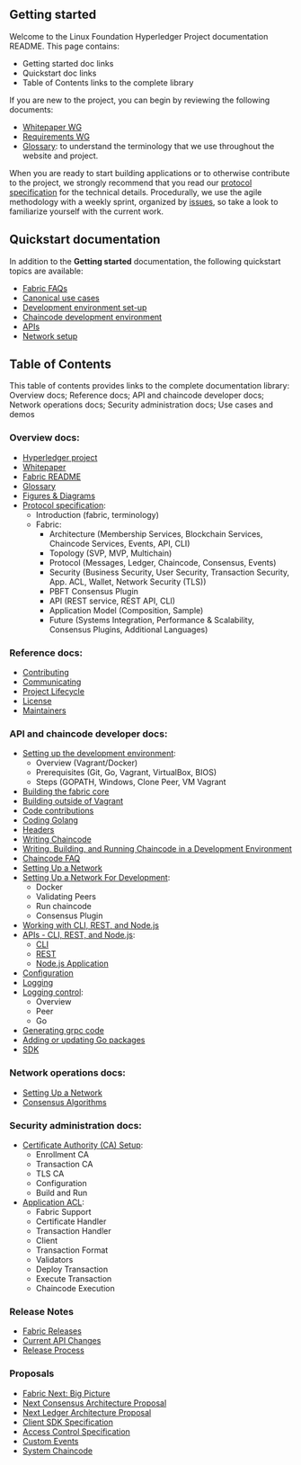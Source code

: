 
## Getting started

Welcome to the Linux Foundation Hyperledger Project documentation README. This page contains: 

- Getting started doc links 
- Quickstart doc links
- Table of Contents links to the complete library

If you are new to the project, you can begin by reviewing the following documents:

- [Whitepaper WG](https://github.com/hyperledger/hyperledger/wiki/Whitepaper-WG)
- [Requirements WG](https://github.com/hyperledger/hyperledger/wiki/Requirements-WG)
- [Glossary](glossary.md): to understand the terminology that we use throughout the website and project.

When you are ready to start building applications or to otherwise contribute to the project, we strongly recommend that you read our [protocol specification](protocol-spec.md) for the technical details. Procedurally, we use the agile methodology with a weekly sprint, organized by [issues](https://github.com/hyperledger/fabric/issues), so take a look to familiarize yourself with the current work.

## Quickstart documentation
In addition to the <b>Getting started</b> documentation, the following quickstart topics are available:

- [Fabric FAQs](FAQ)
- [Canonical use cases](biz/usecases.md)
- [Development environment set-up](dev-setup/devenv.md)
- [Chaincode development environment](API/SandboxSetup.md)
- [APIs](API/CoreAPI.md)
- [Network setup](dev-setup/devnet-setup.md)

## Table of Contents

This table of contents provides links to the complete documentation library: <br>
Overview docs; Reference docs; API and chaincode developer docs; Network operations docs; Security administration docs; Use cases and demos

### Overview docs:

- [Hyperledger project](https://github.com/hyperledger/hyperledger)
- [Whitepaper](https://github.com/hyperledger/hyperledger/wiki/Whitepaper-WG)
- [Fabric README](../README.md)
- [Glossary](glossary.md) 
- [Figures & Diagrams](/docs/images/) 
- [Protocol specification](protocol-spec.md):
     - Introduction (fabric, terminology)
     - Fabric: 
          - Architecture (Membership Services, Blockchain Services, Chaincode Services, Events, API, CLI)
          - Topology (SVP, MVP, Multichain)
          - Protocol (Messages, Ledger, Chaincode, Consensus, Events)
          - Security (Business Security, User Security, Transaction Security, App. ACL, Wallet, Network Security (TLS))
          - PBFT Consensus Plugin
          - API (REST service, REST API, CLI)
          - Application Model (Composition, Sample)
          - Future (Systems Integration, Performance & Scalability, Consensus Plugins, Additional Languages)

### Reference docs:

- [Contributing](../CONTRIBUTING.md)
- [Communicating](../README.md#communication-)
- [Project Lifecycle](https://github.com/hyperledger/hyperledger/wiki/Project-Lifecycle)
- [License](../LICENSE)
- [Maintainers](../MAINTAINERS.txt)

### API and chaincode developer docs:

- [Setting up the development environment](dev-setup/devenv.md): 
     - Overview (Vagrant/Docker) 
     - Prerequisites (Git, Go, Vagrant, VirtualBox, BIOS)
     - Steps (GOPATH, Windows, Clone Peer, VM Vagrant
- [Building the fabric core](dev-setup/install.md#building-the-fabric-core-)
- [Building outside of Vagrant](dev-setup/install.md#building-outside-of-vagrant-)
- [Code contributions](../CONTRIBUTING.md)
- [Coding Golang](dev-setup/install.md#coding-golang-)
- [Headers](dev-setup/headers.txt)
- [Writing Chaincode](dev-setup/install.md#writing-chaincode-)
- [Writing, Building, and Running Chaincode in a Development Environment](API/SandboxSetup.md)
- [Chaincode FAQ](FAQ/chaincode_FAQ.md)
- [Setting Up a Network](dev-setup/install.md#setting-up-a-network-)
- [Setting Up a Network For Development](dev-setup/devnet-setup.md):
     - Docker
     - Validating Peers
     - Run chaincode
     - Consensus Plugin
- [Working with CLI, REST, and Node.js](dev-setup/install.md#working-with-cli-rest-and-nodejs-)
- [APIs - CLI, REST, and Node.js](API/CoreAPI.md): 
     - [CLI](API/CoreAPI.md#cli)
     - [REST](API/CoreAPI.md#rest-api)
     - [Node.js Application](API/CoreAPI.md#nodejs-application)
- [Configuration](dev-setup/install.md#configuration-)
- [Logging](dev-setup/install.md#logging-)
- [Logging control](dev-setup/logging-control.md): 
     - Overview 
     - Peer
     - Go 
- [Generating grpc code](dev-setup/install.md#generating-grpc-code-)
- [Adding or updating Go packages](dev-setup/install.md#adding-or-updating-go-packages-)
- [SDK](wiki-images)

### Network operations docs:

- [Setting Up a Network](dev-setup/install.md#setting-up-a-network-)
- [Consensus Algorithms](FAQ/consensus_FAQ.md)

### Security administration docs:

- [Certificate Authority (CA) Setup](dev-setup/ca-setup.md):
     - Enrollment CA
     - Transaction CA
     - TLS CA
     - Configuration
     - Build and Run <br> 
- [Application ACL](tech/application-ACL.md):
     - Fabric Support
     - Certificate Handler
     - Transaction Handler
     - Client
     - Transaction Format
     - Validators
     - Deploy Transaction
     - Execute Transaction
     - Chaincode Execution

### Release Notes
* [Fabric Releases](releasenotes/Fabric-Releases.md)
* [Current API Changes](releasenotes/Sprint-Release-Notes.md)
* [Release Process](releasenotes/Release-Process.md)

### Proposals
* [Fabric Next: Big Picture](proposals/Fabric-Next.md)
* [Next Consensus Architecture Proposal](proposals/Next-Consensus-Architecture-Proposal.md)
* [Next Ledger Architecture Proposal](proposals/Next-Ledger-Architecture-Proposal.md)
* [Client SDK Specification](proposals/Client-SDK-Specification.md)
* [Access Control Specification](proposals/Access-Control-Specification.md)
* [Custom Events](proposals/Custom-Events-High-level-specification.md)
* [System Chaincode](proposals/System-Chaincode-Specification.md)

